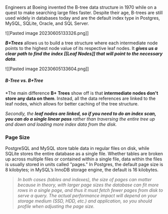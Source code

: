 Engineers at Boeing invented the B-tree data structure in 1970 while on a quest to make searching large files faster. Despite their age, B-trees are still used widely in databases today and are the default index type in Postgres, MySQL, SQLite, Oracle, and SQL Server.



![[Pasted image 20230605133326.png]]

***B+Trees*** allows us to build a tree structure where each intermediate node points to the highest node value of its respective leaf nodes. It ***gives us a clear path to find the index [[Leaf Nodes]] that will point to the necessary data***.

![[Pasted image 20230605133604.png]]

##### B-Tree vs. B+Tree

*The main difference **B+ Trees** show off is that **intermediate nodes don't store any data on them**. Instead, all the data references are linked to the leaf nodes, which allows for better caching of the tree structure.

*Secondly, the **leaf nodes are linked, so if you need to do an index scan, you can do a single linear pass** rather than traversing the entire tree up and down and loading more index data from the disk.*

### Page Size

PostgreSQL and MySQL store table data in regular files on disk, while SQLite stores the entire database as a single file. Whether tables are broken up across multiple files or contained within a single file, data within the files is usually stored in units called "pages." In Postgres, the default page size is 8 kilobytes; in MySQL’s InnoDB storage engine, the default is 16 kilobytes.

> *In both cases (tables and indexes), the size of pages can matter because in theory, with larger page sizes the database can fit more rows in a single page, and thus it must fetch fewer pages from disk to serve a query. The actual performance impact will depend on your storage medium (SSD, HDD, etc.) and application, so you should profile when adjusting the page size.*


